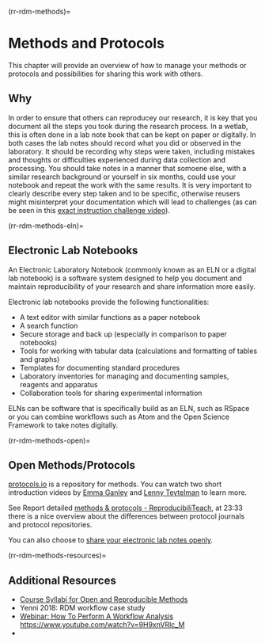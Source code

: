 (rr-rdm-methods)=
# Methods and Protocols

This chapter will provide an overview of how to manage your methods or protocols and possibilities for sharing this work with others.

## Why

In order to ensure that others can reproducey our research, it is key that you document all the steps you took during the research process. In a wetlab, this is often done in a lab note book that can be kept on paper or digitally. In both cases the lab notes should record what you did or observed in the laboratory. It should be recording why steps were taken, including mistakes and thoughts or difficulties experienced during data collection and processing. You should take notes in a manner that somoene else, with a similar research background or yourself in six months, could use your notebook and repeat the work with the same results. It is very important to clearly describe every step taken and to be specific, otherwise reusers might misinterpret your documentation which will lead to challenges (as can be seen in this [exact instruction challenge video](https://www.youtube.com/watch?v=Ct-lOOUqmyY)). 

(rr-rdm-methods-eln)=
## Electronic Lab Notebooks

An Electronic Laboratory Notebook (commonly known as an ELN or a digital lab notebook) is a software system designed to help you document and maintain reproducibility of your research and share information more easily.

Electronic lab notebooks provide the following functionalities:

* A text editor with similar functions as a paper notebook
* A search function
* Secure storage and back up (especially in comparison to paper notebooks)
* Tools for working with tabular data (calculations and formatting of tables and graphs)
* Templates for documenting standard procedures
* Laboratory inventories for managing and documenting samples, reagents and apparatus
* Collaboration tools for sharing experimental information

ELNs can be software that is specifically build as an ELN, such as RSpace or you can combine workflows such as Atom and the Open Science Framework to take notes digitally.

(rr-rdm-methods-open)=
## Open Methods/Protocols

[protocols.io]([url](https://www.protocols.io/)) is a repository for methods. You can watch two short introduction videos by [Emma Ganley](https://www.youtube.com/watch?v=hva-oTapSWU&list=PL1CvC6Ez54KCcs99wV3eex1v5GUry6Yb7&index=12) and [Lenny Teytelman](https://www.youtube.com/watch?v=1wN6RqCmpqM&list=PL1CvC6Ez54KDvJbbdLn5rPvf1kInifEh9&index=13) to learn more. 

See Report detailed [methods & protocols - ReproducibiliTeach](https://www.youtube.com/watch?v=CzpY4A5G70s&list=PLWb8IFSVeQ620plPweZIQSGQODpGOww8r&index=3), at 23:33 there is a nice overview about the differences between protocol journals and protocol repositories.

You can also choose to [share your electronic lab notes openly](https://web.archive.org/web/20210309195308/https://www.lornecampbell.org/?p=179). 

(rr-rdm-methods-resources)=
## Additional Resources

* [Course Syllabi for Open and Reproducible Methods](https://osf.io/vkhbt/)
* Yenni 2018: RDM workflow case study
* [Webinar:  How To Perform A Workflow Analysis ](https://www.youtube.com/watch?v=9H9xnVRlc_M)https://www.youtube.com/watch?v=9H9xnVRlc_M
*   
